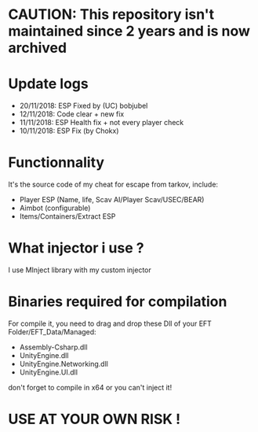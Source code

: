 # CAUTION: This repository isn't maintained since 2 years and is now archived

# Update logs

* 20/11/2018: ESP Fixed by (UC) bobjubel
* 12/11/2018: Code clear + new fix
* 11/11/2018: ESP Health fix + not every player check
* 10/11/2018: ESP Fix (by Chokx)

# Functionnality

It's the source code of my cheat for escape from tarkov, include:
* Player ESP (Name, life, Scav AI/Player Scav/USEC/BEAR)
* Aimbot (configurable)
* Items/Containers/Extract ESP


# What injector i use ?

I use MInject library with my custom injector


# Binaries required for compilation
For compile it, you need to drag and drop these Dll of your EFT Folder/EFT_Data/Managed:
* Assembly-Csharp.dll
* UnityEngine.dll
* UnityEngine.Networking.dll
* UnityEngine.UI.dll

don't forget to compile in x64 or you can't inject it!

# USE AT YOUR OWN RISK !
